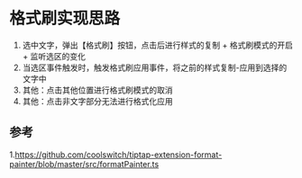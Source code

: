 # 格式刷实现思路

1. 选中文字，弹出【格式刷】按钮，点击后进行样式的复制 + 格式刷模式的开启 + 监听选区的变化
2. 当选区事件触发时，触发格式刷应用事件，将之前的样式复制-应用到选择的文字中
3. 其他：点击其他位置进行格式刷模式的取消
4. 其他：点击非文字部分无法进行格式化应用


## 参考
1.https://github.com/coolswitch/tiptap-extension-format-painter/blob/master/src/formatPainter.ts 

